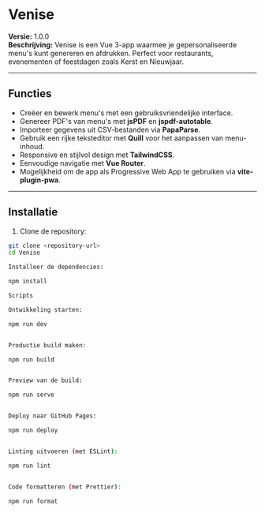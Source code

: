 # Venise

**Versie:** 1.0.0  
**Beschrijving:** Venise is een Vue 3-app waarmee je gepersonaliseerde menu's kunt genereren en afdrukken. Perfect voor restaurants, evenementen of feestdagen zoals Kerst en Nieuwjaar.

---

## Functies

- Creëer en bewerk menu's met een gebruiksvriendelijke interface.
- Genereer PDF's van menu's met **jsPDF** en **jspdf-autotable**.
- Importeer gegevens uit CSV-bestanden via **PapaParse**.
- Gebruik een rijke teksteditor met **Quill** voor het aanpassen van menu-inhoud.
- Responsive en stijlvol design met **TailwindCSS**.
- Eenvoudige navigatie met **Vue Router**.
- Mogelijkheid om de app als Progressive Web App te gebruiken via **vite-plugin-pwa**.

---

## Installatie

1. Clone de repository:

```bash
git clone <repository-url>
cd Venise

Installeer de dependencies:

npm install

Scripts

Ontwikkeling starten:

npm run dev


Productie build maken:

npm run build


Preview van de build:

npm run serve


Deploy naar GitHub Pages:

npm run deploy


Linting uitvoeren (met ESLint):

npm run lint


Code formatteren (met Prettier):

npm run format
